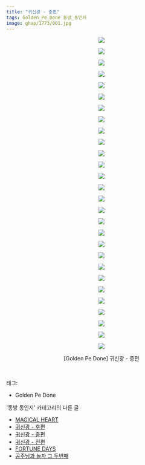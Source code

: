 ```yaml
---
title: "귀신광 - 중편"
tags: Golden_Pe_Done 동방_동인지
image: ghap/1773/001.jpg
---
```

<div class="article">
<p style="text-align: center; clear: none; float: none;"><img src="{{ site.nasurl }}/ghap/1773/001.jpg"/></p>
<p style="text-align: center; clear: none; float: none;"><img src="{{ site.nasurl }}/ghap/1773/002.jpg"/></p>
<p style="text-align: center; clear: none; float: none;"><img src="{{ site.nasurl }}/ghap/1773/003.jpg"/></p>
<p style="text-align: center; clear: none; float: none;"><img src="{{ site.nasurl }}/ghap/1773/004.jpg"/></p>
<p style="text-align: center; clear: none; float: none;"><img src="{{ site.nasurl }}/ghap/1773/005.jpg"/></p>
<p style="text-align: center; clear: none; float: none;"><img src="{{ site.nasurl }}/ghap/1773/006.jpg"/></p>
<p style="text-align: center; clear: none; float: none;"><img src="{{ site.nasurl }}/ghap/1773/007.jpg"/></p>
<p style="text-align: center; clear: none; float: none;"><img src="{{ site.nasurl }}/ghap/1773/008.jpg"/></p>
<p style="text-align: center; clear: none; float: none;"><img src="{{ site.nasurl }}/ghap/1773/009.jpg"/></p>
<p style="text-align: center; clear: none; float: none;"><img src="{{ site.nasurl }}/ghap/1773/010.jpg"/></p>
<p style="text-align: center; clear: none; float: none;"><img src="{{ site.nasurl }}/ghap/1773/011.jpg"/></p>
<p style="text-align: center; clear: none; float: none;"><img src="{{ site.nasurl }}/ghap/1773/012.jpg"/></p>
<p style="text-align: center; clear: none; float: none;"><img src="{{ site.nasurl }}/ghap/1773/013.jpg"/></p>
<p style="text-align: center; clear: none; float: none;"><img src="{{ site.nasurl }}/ghap/1773/014.jpg"/></p>
<p style="text-align: center; clear: none; float: none;"><img src="{{ site.nasurl }}/ghap/1773/015.jpg"/></p>
<p style="text-align: center; clear: none; float: none;"><img src="{{ site.nasurl }}/ghap/1773/016.jpg"/></p>
<p style="text-align: center; clear: none; float: none;"><img src="{{ site.nasurl }}/ghap/1773/017.jpg"/></p>
<p style="text-align: center; clear: none; float: none;"><img src="{{ site.nasurl }}/ghap/1773/018.jpg"/></p>
<p style="text-align: center; clear: none; float: none;"><img src="{{ site.nasurl }}/ghap/1773/019.jpg"/></p>
<p style="text-align: center; clear: none; float: none;"><img src="{{ site.nasurl }}/ghap/1773/020.jpg"/></p>
<p style="text-align: center; clear: none; float: none;"><img src="{{ site.nasurl }}/ghap/1773/021.jpg"/></p>
<p style="text-align: center; clear: none; float: none;"><img src="{{ site.nasurl }}/ghap/1773/022.jpg"/></p>
<p style="text-align: center; clear: none; float: none;"><img src="{{ site.nasurl }}/ghap/1773/023.jpg"/></p>
<p style="text-align: center; clear: none; float: none;"><img src="{{ site.nasurl }}/ghap/1773/024.jpg"/></p>
<p style="text-align: center; clear: none; float: none;"><img src="{{ site.nasurl }}/ghap/1773/025.jpg"/></p>
<p style="text-align: center; clear: none; float: none;"><img src="{{ site.nasurl }}/ghap/1773/026.jpg"/></p>
<p style="text-align: center; clear: none; float: none;"><img src="{{ site.nasurl }}/ghap/1773/027.jpg"/></p>
<p style="text-align: center; clear: none; float: none;"><img src="{{ site.nasurl }}/ghap/1773/028.jpg"/></p>
<p style="text-align: center; clear: none; float: none;">[Golden Pe Done] 귀신광 - 중편</p>
<p><br/></p>
</div><div class="tagTrail">
<p>태그: </p>
<ul>
<li>Golden Pe Done</li>
</ul>
</div><div class="another">
<p>'동방 동인지' 카테고리의 다른 글</p>
<ul>
<li><a href="/2016-08-22-ghap_1775">MAGICAL HEART</a></li>
<li><a href="/2016-08-22-ghap_1774">귀신광 - 후편</a></li>
<li><a href="/2016-08-22-ghap_1773">귀신광 - 중편</a></li>
<li><a href="/2016-08-22-ghap_1772">귀신광 - 전편</a></li>
<li><a href="/2016-08-22-ghap_1771">FORTUNE DAYS</a></li>
<li><a href="/2016-08-22-ghap_1770">공주님과 놀자 그 두번째</a></li>
</ul>
</div><div class="cb_module cb_fluid">
<div class="cb_wrt cb_profile">
</div><!-- commentList close -->
</div>